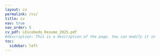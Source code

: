 ```yaml
---
layout: cv
permalink: /cv/
title: cv
nav: true
nav_order: 5
cv_pdf: LEscobedo_Resume_2025.pdf
#description: This is a description of the page. You can modify it in '_pages/cv.md'. You can also change or remove the top pdf download button.
toc:
  sidebar: left
---
```

